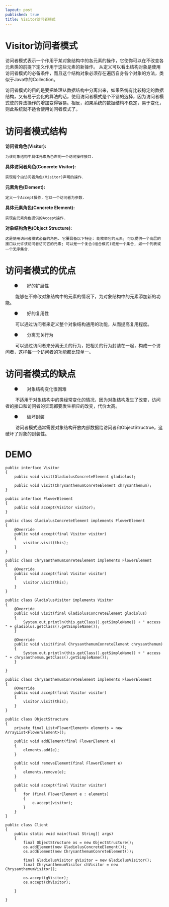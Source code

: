 ```yaml
---
layout: post
published: true
title: Visitor访问者模式
---
```

# Visitor访问者模式

访问者模式表示一个作用于某对象结构中的各元素的操作，它使你可以在不改变各元素类的前提下定义作用于这些元素的新操作。
从定义可以看出结构对象是使用访问者模式的必备条件，而且这个结构对象必须存在遍历自身各个对象的方法，类似于Java中的Collection。

访问者模式的目的是要把处理从数据结构中分离出来，如果系统有比较稳定的数据结构，又有易于变化的算法的话，使用访问者模式是个不错的选择，因为访问者模式使的算法操作的增加变得容易。相反，如果系统的数据结构不稳定，易于变化，则此系统就不适合使用访问者模式了。

# 访问者模式结构

**访问者角色(Visitor):**

	为该对象结构中具体元素角色声明一个访问操作接口. 

**具体访问者角色(Concrete Visitor):**

	实现每个由访问者角色(Visitor)声明的操作.

**元素角色(Element):**

	定义一个Accept操作，它以一个访问者为参数.

**具体元素角色(Concrete Element):**

	实现由元素角色提供的Accept操作.

**对象结构角色(Object Structure):**

	这是使用访问者模式必备的角色. 它要具备以下特征: 能枚举它的元素; 可以提供一个高层的接口以允许该访问者访问它的元素; 可以是一个复合(组合模式)或是一个集合, 如一个列表或一个无序集合.

# 访问者模式的优点

　　●　　好的扩展性
  
　　	能够在不修改对象结构中的元素的情况下，为对象结构中的元素添加新的功能。
    
　　●　　好的复用性
  
　　	可以通过访问者来定义整个对象结构通用的功能，从而提高复用程度。
  
　　●　　分离无关行为
  
　　	可以通过访问者来分离无关的行为，把相关的行为封装在一起，构成一个访问者，这样每一个访问者的功能都比较单一。

# 访问者模式的缺点

　　●　　对象结构变化很困难
  
　　	不适用于对象结构中的类经常变化的情况，因为对象结构发生了改变，访问者的接口和访问者的实现都要发生相应的改变，代价太高。 
    
　　●　　破坏封装
  
　　	访问者模式通常需要对象结构开放内部数据给访问者和ObjectStructrue，这破坏了对象的封装性。
    
# DEMO

    public interface Visitor
    {
        public void visit(GladiolusConcreteElement gladiolus);

        public void visit(ChrysanthemumConreteElement chrysanthemum);
    }

    public interface FlowerElement
    {
        public void accept(Visitor visitor);
    }

    public class GladiolusConcreteElement implements FlowerElement
    {
        @Override
        public void accept(final Visitor visitor)
        {
            visitor.visit(this);
        }
    }

    public class ChrysanthemumConreteElement implements FlowerElement
    {
        @Override
        public void accept(final Visitor visitor)
        {
            visitor.visit(this);
        }
    }

    public class GladiolusVisitor implements Visitor
    {
        @Override
        public void visit(final GladiolusConcreteElement gladiolus)
        {
            System.out.println(this.getClass().getSimpleName() + " access " + gladiolus.getClass().getSimpleName());
        }

        @Override
        public void visit(final ChrysanthemumConreteElement chrysanthemum)
        {
            System.out.println(this.getClass().getSimpleName() + " access " + chrysanthemum.getClass().getSimpleName());
        }

    }

    public class ChrysanthemumConreteElement implements FlowerElement
    {
        @Override
        public void accept(final Visitor visitor)
        {
            visitor.visit(this);
        }
    }

    public class ObjectStructure
    {
        private final List<FlowerElement> elements = new ArrayList<FlowerElement>();

        public void addElement(final FlowerElement e)
        {
            elements.add(e);
        }

        public void removeElement(final FlowerElement e)
        {
            elements.remove(e);
        }

        public void accept(final Visitor visitor)
        {
            for (final FlowerElement e : elements)
            {
                e.accept(visitor);
            }
        }
    }

    public class Client
    {
        public static void main(final String[] args)
        {
            final ObjectStructure os = new ObjectStructure();
            os.addElement(new GladiolusConcreteElement());
            os.addElement(new ChrysanthemumConreteElement());

            final GladiolusVisitor gVisitor = new GladiolusVisitor();
            final ChrysanthemumVisitor chVisitor = new ChrysanthemumVisitor();

            os.accept(gVisitor);
            os.accept(chVisitor);

        }

    }